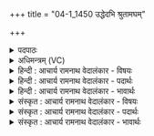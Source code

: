 +++
title = "04-1_1450 उद्धेदभि श्रुतामघम्"

+++
<details><summary>पदपाठः</summary>

उ꣢त्। घ꣣। इ꣢त्। अ꣣भि꣢। श्रु꣣ता꣡म꣢घम्। श्रु꣣त꣢। म꣣घम्। वृषभ꣢म्। न꣡र्या꣢꣯पसम्। न꣡र्य꣢꣯। अ꣣पसम्। अ꣡स्ता꣢꣯रम्। ए꣣षि। सूर्य। १४५०।
</details>

<details><summary>अधिमन्त्रम् (VC)</summary>

- इन्द्रः
- सुकक्ष आङ्गिरसः
- गायत्री
- षड्जः
</details>

<details><summary>हिन्दी : आचार्य रामनाथ वेदालंकार - विषयः</summary>

प्रथम ऋचा पूर्वार्चिक में १२५ क्रमाङ्क पर परमात्मा को सम्बोधन की गयी थी। परमात्मा का प्रचार भी उन्नत राष्ट्र में ही हो सकता है,इसलिए यहाँ राष्ट्रोन्नति के निमित्त राजा का विषय वर्णित करते हैं।
</details>

<details><summary>हिन्दी : आचार्य रामनाथ वेदालंकार - पदार्थः</summary>

पदार्थान्वय -  हे(सूर्य)सूर्य के समान प्रतापी वीर!आप(श्रुतामघम्)प्रसिद्ध धनोंवाले, (वृषभम्)बलवान्(नर्यापसम्)मनुष्यों के हितकारक कर्मों को करनेवाले, (अस्तारम्)दुःख,दुर्गुण,दुर्व्यसन आदि को परे फ़ेंक देनेवाले प्रजाजन को(घ इत्)ही(अभि)लक्ष्य करके(उदेषि)राजा रूप में राष्ट्रगगन में उदित होते हो ॥१॥
</details>

<details><summary>हिन्दी : आचार्य रामनाथ वेदालंकार - भावार्थः</summary>

भावार्थ -  जिसके राज्य में सुयोग्य प्रजाएँ हैं,वही राजा सुयोग्य माना जाता है ॥१॥
</details>

<details><summary>संस्कृत : आचार्य रामनाथ वेदालंकार - विषयः</summary>

तत्र प्रथमा ऋक् पूर्वार्चिके १२५ क्रमाङ्के परमात्मानं सम्बोधिता। अत्र परमात्मप्रचारोऽप्युन्नत एव राष्ट्रे भवितुं शक्यमिति राष्ट्रोन्नत्यर्थं नृपतिविषय उच्यते।
</details>

<details><summary>संस्कृत : आचार्य रामनाथ वेदालंकार - पदार्थः</summary>

पदार्थान्वय -  हे(सूर्य)सूर्य इव प्रतापिन् वीर!त्वम्(श्रुतामघम्)प्रख्यातधनम्, (वृषभम्)नर्यापसम् नरहितकर्माणम्, (अस्तारम्)दुःखदुर्गुण-दुर्व्यसनादीनां दूरं प्रक्षेप्तारं प्रजाजनम्(घ इत्)एव(अभि)अभिलक्ष्य(उदेषि)नृपतित्वेन राष्ट्रगगने उद्गच्छसि ॥१॥
</details>

<details><summary>संस्कृत : आचार्य रामनाथ वेदालंकार - भावार्थः</summary>

भावार्थ -  यस्य राज्ये सुयोग्याः प्रजाः सन्ति स एव राजा सुयोग्यो मन्यते ॥१॥
</details>